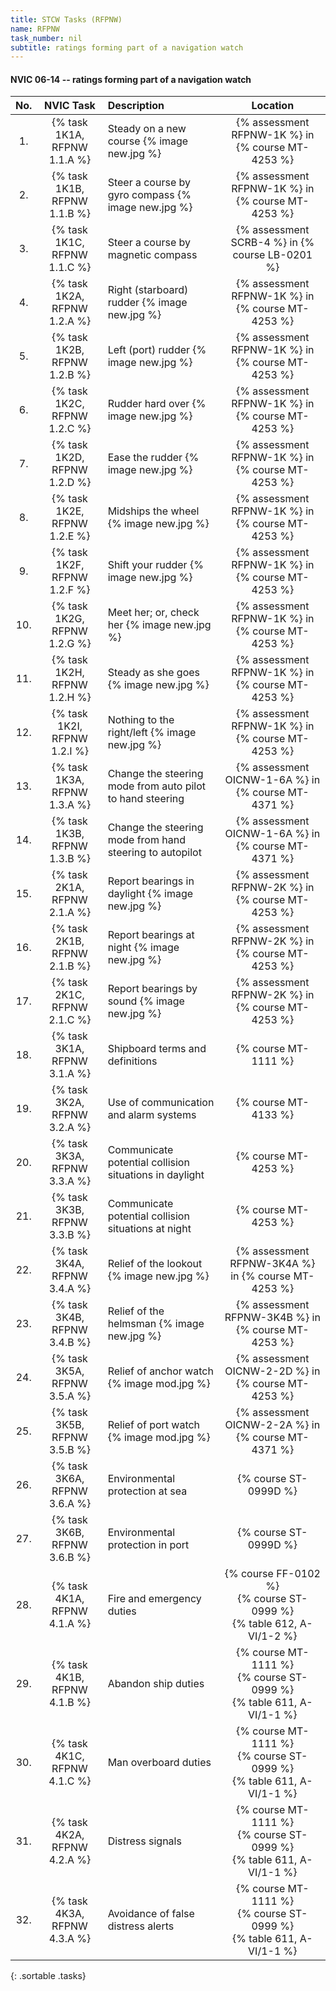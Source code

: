 ```yaml
---
title: STCW Tasks (RFPNW)
name: RFPNW
task_number: nil
subtitle: ratings forming part of a navigation watch
---
```



#### NVIC 06-14 -- ratings forming part of a navigation watch

| No.   | NVIC Task | Description | Location |
|:-----:|:----:|:------------|:-------:|
| 1. | {% task 1K1A, RFPNW 1.1.A %} | Steady on a new course  {% image new.jpg %}  | {% assessment RFPNW-1K %} in {% course MT-4253 %} |
| 2. | {% task 1K1B, RFPNW 1.1.B %} | Steer a course by gyro­ compass  {% image new.jpg %}  | {% assessment RFPNW-1K %} in {% course MT-4253 %} |
| 3. | {% task 1K1C, RFPNW 1.1.C %} | Steer a course by magnetic compass | {% assessment SCRB-4 %} in {% course LB-0201 %} |
| 4. | {% task 1K2A, RFPNW 1.2.A %} | Right (starboard) rudder  {% image new.jpg %}  | {% assessment RFPNW-1K %} in {% course MT-4253 %} |
| 5. | {% task 1K2B, RFPNW 1.2.B %} | Left (port) rudder  {% image new.jpg %}  | {% assessment RFPNW-1K %} in {% course MT-4253 %} |
| 6. | {% task 1K2C, RFPNW 1.2.C %} | Rudder hard over  {% image new.jpg %}  | {% assessment RFPNW-1K %} in {% course MT-4253 %} |
| 7. | {% task 1K2D, RFPNW 1.2.D %} | Ease the rudder  {% image new.jpg %}  | {% assessment RFPNW-1K %} in {% course MT-4253 %} |
| 8. | {% task 1K2E, RFPNW 1.2.E %} | Midships the wheel  {% image new.jpg %}  | {% assessment RFPNW-1K %} in {% course MT-4253 %} |
| 9. | {% task 1K2F, RFPNW 1.2.F %} | Shift your rudder  {% image new.jpg %}  | {% assessment RFPNW-1K %} in {% course MT-4253 %} |
| 10. | {% task 1K2G, RFPNW 1.2.G %} | Meet her; or, check her  {% image new.jpg %}  | {% assessment RFPNW-1K %} in {% course MT-4253 %} |
| 11. | {% task 1K2H, RFPNW 1.2.H %} | Steady as she goes  {% image new.jpg %}  | {% assessment RFPNW-1K %} in {% course MT-4253 %} |
| 12. | {% task 1K2I, RFPNW 1.2.I %} | Nothing to the right/left  {% image new.jpg %}  | {% assessment RFPNW-1K %} in {% course MT-4253 %} |
| 13. | {% task 1K3A, RFPNW 1.3.A %} | Change the steering mode from auto pilot to hand steering | {% assessment OICNW-1-6A %} in {% course MT-4371 %} |
| 14. | {% task 1K3B, RFPNW 1.3.B %} | Change the steering mode from hand steering to autopilot | {% assessment OICNW-1-6A %} in {% course MT-4371 %} |
| 15. | {% task 2K1A, RFPNW 2.1.A %} | Report bearings in daylight  {% image new.jpg %}  | {% assessment RFPNW-2K %} in {% course MT-4253 %} |
| 16. | {% task 2K1B, RFPNW 2.1.B %} | Report bearings at night  {% image new.jpg %}  | {% assessment RFPNW-2K %} in {% course MT-4253 %} |
| 17. | {% task 2K1C, RFPNW 2.1.C %} | Report bearings by sound  {% image new.jpg %}  | {% assessment RFPNW-2K %} in {% course MT-4253 %} |
| 18. | {% task 3K1A, RFPNW 3.1.A %} | Shipboard terms and definitions | {% course MT-1111 %}|
| 19. | {% task 3K2A, RFPNW 3.2.A %} | Use of communication and alarm systems | {% course MT-4133 %}|
| 20. | {% task 3K3A, RFPNW 3.3.A %} | Communicate potential collision situations in daylight | {% course MT-4253 %}|
| 21. | {% task 3K3B, RFPNW 3.3.B %} | Communicate potential collision situations at night | {% course MT-4253 %}|
| 22. | {% task 3K4A, RFPNW 3.4.A %} | Relief of the lookout  {% image new.jpg %}  | {% assessment RFPNW-3K4A %} in {% course MT-4253 %} |
| 23. | {% task 3K4B, RFPNW 3.4.B %} | Relief of the helmsman  {% image new.jpg %}  | {% assessment RFPNW-3K4B %} in {% course MT-4253 %} |
| 24. | {% task 3K5A, RFPNW 3.5.A %} | Relief of anchor watch  {% image mod.jpg %}  | {% assessment OICNW-2-2D %} in {% course MT-4253 %} |
| 25. | {% task 3K5B, RFPNW 3.5.B %} | Relief of port watch  {% image mod.jpg %}  | {% assessment OICNW-2-2A %} in {% course MT-4371 %} |
| 26. | {% task 3K6A, RFPNW 3.6.A %} | Environmental protection at sea | {% course ST-0999D %}|
| 27. | {% task 3K6B, RFPNW 3.6.B %} | Environmental protection in port | {% course ST-0999D %}|
| 28. | {% task 4K1A, RFPNW 4.1.A %} | Fire and emergency duties | {% course FF-0102 %}<br/> {% course ST-0999 %}<br/> {% table 612, A-VI/1-2 %}|
| 29. | {% task 4K1B, RFPNW 4.1.B %} | Abandon ship duties | {% course MT-1111 %}<br/> {% course ST-0999 %}<br/> {% table 611, A-VI/1-1 %}|
| 30. | {% task 4K1C, RFPNW 4.1.C %} | Man overboard duties | {% course MT-1111 %}<br/> {% course ST-0999 %}<br/> {% table 611, A-VI/1-1 %}|
| 31. | {% task 4K2A, RFPNW 4.2.A %} | Distress signals | {% course MT-1111 %}<br/> {% course ST-0999 %}<br/> {% table 611, A-VI/1-1 %}|
| 32. | {% task 4K3A, RFPNW 4.3.A %} | Avoidance of false distress alerts | {% course MT-1111 %}<br/> {% course ST-0999 %}<br/> {% table 611, A-VI/1-1 %}|
{: .sortable .tasks}
